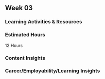 ## Week 03
### Learning Activities & Resources


### Estimated Hours
12 Hours

### Content Insights


### Career/Employability/Learning Insights
